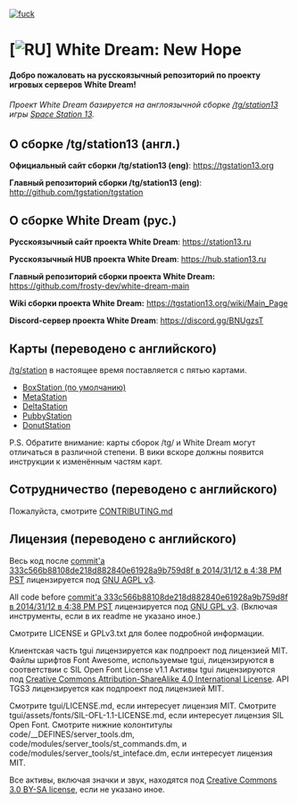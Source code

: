 [![fuck](https://travis-ci.com/frosty-dev/white-dream-main.svg?branch=master)](https://travis-ci.com/frosty-dev/white-dream-main)
# [![RU](https://emojipedia-us.s3.dualstack.us-west-1.amazonaws.com/thumbs/120/softbank/176/flag-for-russia_1f1f7-1f1fa.png)] White Dream: New Hope
#### Добро пожаловать на русскоязычный репозиторий по проекту игровых серверов White Dream!
###### Проект White Dream базируется на англоязычной сборке [/tg/station13](http://github.com/tgstation/tgstation) игры [Space Station 13](http://www.byond.com/games/Exadv1/SpaceStation13).

## О сборке /tg/station13 (англ.)

**Официальный сайт сборки /tg/station13 (eng)**: https://tgstation13.org

**Главный репозиторий сборки /tg/station13 (eng)**: http://github.com/tgstation/tgstation

## О сборке White Dream (рус.)

**Русскоязычный сайт проекта White Dream**: https://station13.ru

**Русскоязычный HUB проекта White Dream**: https://hub.station13.ru

**Главный репозиторий сборки проекта White Dream:** https://github.com/frosty-dev/white-dream-main

**Wiki сборки проекта White Dream:** https://tgstation13.org/wiki/Main_Page

**Discord-сервер проекта White Dream**: https://discord.gg/BNUgzsT


## Карты (переводено с английского)

[/tg/station](http://github.com/tgstation/tgstation) в настоящее время поставляется с пятью картами.

* [BoxStation (по умолчанию)](https://tgstation13.org/wiki/Boxstation)
* [MetaStation](https://tgstation13.org/wiki/MetaStation)
* [DeltaStation](https://tgstation13.org/wiki/DeltaStation)
* [PubbyStation](https://tgstation13.org/wiki/PubbyStation)
* [DonutStation](https://tgstation13.org/wiki/Donutstation)

P.S. Обратите внимание: карты сборок /tg/ и White Dream могут отличаться в различной степени. В вики вскоре должны появится инструкции к изменённым частям карт.

## Сотрудничество (переводено с английского)

Пожалуйста, смотрите [CONTRIBUTING.md](.github/CONTRIBUTING.md)

## Лицензия (переводено с английского)

Весь код после [commit'а 333c566b88108de218d882840e61928a9b759d8f в 2014/31/12 в 4:38 PM PST](https://github.com/tgstation/tgstation/commit/333c566b88108de218d882840e61928a9b759d8f) лицензируется под [GNU AGPL v3](https://www.gnu.org/licenses/agpl-3.0.html).

All code before [commit'а 333c566b88108de218d882840e61928a9b759d8f в 2014/31/12 в 4:38 PM PST](https://github.com/tgstation/tgstation/commit/333c566b88108de218d882840e61928a9b759d8f) лицензируется под [GNU GPL v3](https://www.gnu.org/licenses/gpl-3.0.html).
(Включая инструменты, если в их readme не указано иное.)

Смотрите LICENSE и GPLv3.txt для более подробной информации.

Клиентская часть tgui лицензируется как подпроект под лицензией MIT.
Файлы шрифтов Font Awesome, используемые tgui, лицензируются в соответствии с SIL Open Font License v1.1
Активы tgui лицензируются под [Creative Commons Attribution-ShareAlike 4.0 International License](https://creativecommons.org/licenses/by-sa/4.0/).
API TGS3 лицензируется как подпроект под лицензией MIT.

Смотрите tgui/LICENSE.md, если интересует лицензия MIT.
Смотрите tgui/assets/fonts/SIL-OFL-1.1-LICENSE.md, если интересует лицензия SIL Open Font.
Смотрите нижние колонтитулы code/\_\_DEFINES/server\_tools.dm, code/modules/server\_tools/st\_commands.dm, и code/modules/server\_tools/st\_inteface.dm, если интересует лицензия MIT.

Все активы, включая значки и звук, находятся под [Creative Commons 3.0 BY-SA license](https://creativecommons.org/licenses/by-sa/3.0/), если не указано иное.
